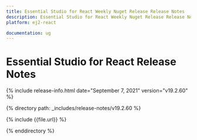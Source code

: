 ```yaml
---
title: Essential Studio for React Weekly Nuget Release Release Notes  
description: Essential Studio for React Weekly Nuget Release Release Notes  
platform: ej2-react

documentation: ug
---
```


# Essential Studio for  React  Release Notes  

{% include release-info.html date="September 7, 2021"   version="v19.2.60"  %} 

{% directory path: _includes/release-notes/v19.2.60 %}

{% include {{file.url}} %}

{% enddirectory %}

